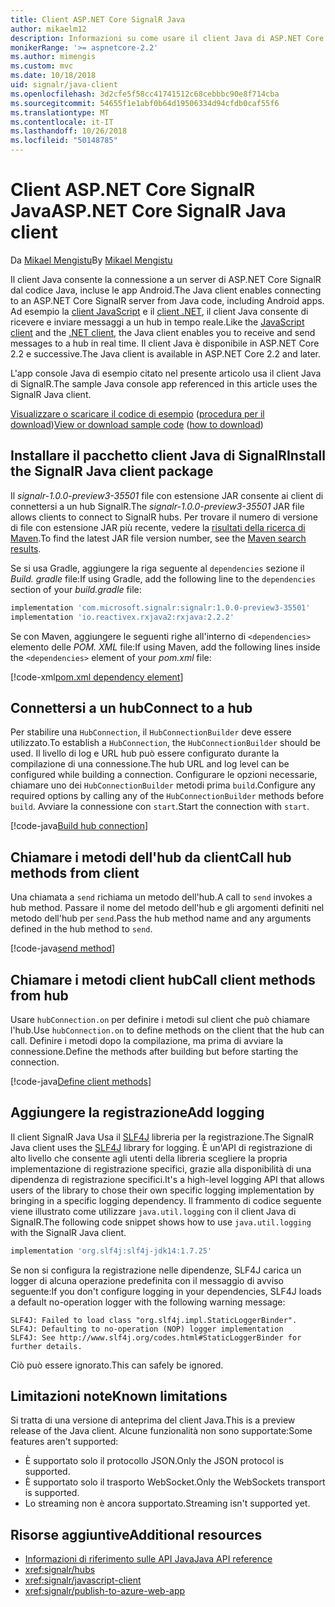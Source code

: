```yaml
---
title: Client ASP.NET Core SignalR Java
author: mikaelm12
description: Informazioni su come usare il client Java di ASP.NET Core SignalR.
monikerRange: '>= aspnetcore-2.2'
ms.author: mimengis
ms.custom: mvc
ms.date: 10/18/2018
uid: signalr/java-client
ms.openlocfilehash: 3d2cfe5f58cc41741512c68cebbbc90e8f714cba
ms.sourcegitcommit: 54655f1e1abf0b64d19506334d94cfdb0caf55f6
ms.translationtype: MT
ms.contentlocale: it-IT
ms.lasthandoff: 10/26/2018
ms.locfileid: "50148785"
---
```

# <a name="aspnet-core-signalr-java-client"></a><span data-ttu-id="9104c-103">Client ASP.NET Core SignalR Java</span><span class="sxs-lookup"><span data-stu-id="9104c-103">ASP.NET Core SignalR Java client</span></span>

<span data-ttu-id="9104c-104">Da [Mikael Mengistu](https://twitter.com/MikaelM_12)</span><span class="sxs-lookup"><span data-stu-id="9104c-104">By [Mikael Mengistu](https://twitter.com/MikaelM_12)</span></span>

<span data-ttu-id="9104c-105">Il client Java consente la connessione a un server di ASP.NET Core SignalR dal codice Java, incluse le app Android.</span><span class="sxs-lookup"><span data-stu-id="9104c-105">The Java client enables connecting to an ASP.NET Core SignalR server from Java code, including Android apps.</span></span> <span data-ttu-id="9104c-106">Ad esempio la [client JavaScript](xref:signalr/javascript-client) e il [client .NET](xref:signalr/dotnet-client), il client Java consente di ricevere e inviare messaggi a un hub in tempo reale.</span><span class="sxs-lookup"><span data-stu-id="9104c-106">Like the [JavaScript client](xref:signalr/javascript-client) and the [.NET client](xref:signalr/dotnet-client), the Java client enables you to receive and send messages to a hub in real time.</span></span> <span data-ttu-id="9104c-107">Il client Java è disponibile in ASP.NET Core 2.2 e successive.</span><span class="sxs-lookup"><span data-stu-id="9104c-107">The Java client is available in ASP.NET Core 2.2 and later.</span></span>

<span data-ttu-id="9104c-108">L'app console Java di esempio citato nel presente articolo usa il client Java di SignalR.</span><span class="sxs-lookup"><span data-stu-id="9104c-108">The sample Java console app referenced in this article uses the SignalR Java client.</span></span>

<span data-ttu-id="9104c-109">[Visualizzare o scaricare il codice di esempio](https://github.com/aspnet/Docs/tree/master/aspnetcore/signalr/java-client/sample) ([procedura per il download](xref:tutorials/index#how-to-download-a-sample))</span><span class="sxs-lookup"><span data-stu-id="9104c-109">[View or download sample code](https://github.com/aspnet/Docs/tree/master/aspnetcore/signalr/java-client/sample) ([how to download](xref:tutorials/index#how-to-download-a-sample))</span></span>

## <a name="install-the-signalr-java-client-package"></a><span data-ttu-id="9104c-110">Installare il pacchetto client Java di SignalR</span><span class="sxs-lookup"><span data-stu-id="9104c-110">Install the SignalR Java client package</span></span>

<span data-ttu-id="9104c-111">Il *signalr-1.0.0-preview3-35501* file con estensione JAR consente ai client di connettersi a un hub SignalR.</span><span class="sxs-lookup"><span data-stu-id="9104c-111">The *signalr-1.0.0-preview3-35501* JAR file allows clients to connect to SignalR hubs.</span></span> <span data-ttu-id="9104c-112">Per trovare il numero di versione di file con estensione JAR più recente, vedere la [risultati della ricerca di Maven](https://search.maven.org/search?q=g:com.microsoft.signalr%20AND%20a:signalr).</span><span class="sxs-lookup"><span data-stu-id="9104c-112">To find the latest JAR file version number, see the [Maven search results](https://search.maven.org/search?q=g:com.microsoft.signalr%20AND%20a:signalr).</span></span>

<span data-ttu-id="9104c-113">Se si usa Gradle, aggiungere la riga seguente al `dependencies` sezione il *Build. gradle* file:</span><span class="sxs-lookup"><span data-stu-id="9104c-113">If using Gradle, add the following line to the `dependencies` section of your *build.gradle* file:</span></span>

```gradle
implementation 'com.microsoft.signalr:signalr:1.0.0-preview3-35501'
implementation 'io.reactivex.rxjava2:rxjava:2.2.2'
```

<span data-ttu-id="9104c-114">Se con Maven, aggiungere le seguenti righe all'interno di `<dependencies>` elemento delle *POM. XML* file:</span><span class="sxs-lookup"><span data-stu-id="9104c-114">If using Maven, add the following lines inside the `<dependencies>` element of your *pom.xml* file:</span></span>

[!code-xml[pom.xml dependency element](java-client/sample/pom.xml?name=snippet_dependencyElement)]

## <a name="connect-to-a-hub"></a><span data-ttu-id="9104c-115">Connettersi a un hub</span><span class="sxs-lookup"><span data-stu-id="9104c-115">Connect to a hub</span></span>

<span data-ttu-id="9104c-116">Per stabilire una `HubConnection`, il `HubConnectionBuilder` deve essere utilizzato.</span><span class="sxs-lookup"><span data-stu-id="9104c-116">To establish a `HubConnection`, the `HubConnectionBuilder` should be used.</span></span> <span data-ttu-id="9104c-117">Il livello di log e URL hub può essere configurato durante la compilazione di una connessione.</span><span class="sxs-lookup"><span data-stu-id="9104c-117">The hub URL and log level can be configured while building a connection.</span></span> <span data-ttu-id="9104c-118">Configurare le opzioni necessarie, chiamare uno dei `HubConnectionBuilder` metodi prima `build`.</span><span class="sxs-lookup"><span data-stu-id="9104c-118">Configure any required options by calling any of the `HubConnectionBuilder` methods before `build`.</span></span> <span data-ttu-id="9104c-119">Avviare la connessione con `start`.</span><span class="sxs-lookup"><span data-stu-id="9104c-119">Start the connection with `start`.</span></span>

[!code-java[Build hub connection](java-client/sample/src/main/java/Chat.java?range=16-17)]

## <a name="call-hub-methods-from-client"></a><span data-ttu-id="9104c-120">Chiamare i metodi dell'hub da client</span><span class="sxs-lookup"><span data-stu-id="9104c-120">Call hub methods from client</span></span>

<span data-ttu-id="9104c-121">Una chiamata a `send` richiama un metodo dell'hub.</span><span class="sxs-lookup"><span data-stu-id="9104c-121">A call to `send` invokes a hub method.</span></span> <span data-ttu-id="9104c-122">Passare il nome del metodo dell'hub e gli argomenti definiti nel metodo dell'hub per `send`.</span><span class="sxs-lookup"><span data-stu-id="9104c-122">Pass the hub method name and any arguments defined in the hub method to `send`.</span></span>

[!code-java[send method](java-client/sample/src/main/java/Chat.java?range=28)]

## <a name="call-client-methods-from-hub"></a><span data-ttu-id="9104c-123">Chiamare i metodi client hub</span><span class="sxs-lookup"><span data-stu-id="9104c-123">Call client methods from hub</span></span>

<span data-ttu-id="9104c-124">Usare `hubConnection.on` per definire i metodi sul client che può chiamare l'hub.</span><span class="sxs-lookup"><span data-stu-id="9104c-124">Use `hubConnection.on` to define methods on the client that the hub can call.</span></span> <span data-ttu-id="9104c-125">Definire i metodi dopo la compilazione, ma prima di avviare la connessione.</span><span class="sxs-lookup"><span data-stu-id="9104c-125">Define the methods after building but before starting the connection.</span></span>

[!code-java[Define client methods](java-client/sample/src/main/java/Chat.java?range=19-21)]

## <a name="add-logging"></a><span data-ttu-id="9104c-126">Aggiungere la registrazione</span><span class="sxs-lookup"><span data-stu-id="9104c-126">Add logging</span></span>

<span data-ttu-id="9104c-127">Il client SignalR Java Usa il [SLF4J](https://www.slf4j.org/) libreria per la registrazione.</span><span class="sxs-lookup"><span data-stu-id="9104c-127">The SignalR Java client uses the [SLF4J](https://www.slf4j.org/) library for logging.</span></span> <span data-ttu-id="9104c-128">È un'API di registrazione di alto livello che consente agli utenti della libreria scegliere la propria implementazione di registrazione specifici, grazie alla disponibilità di una dipendenza di registrazione specifici.</span><span class="sxs-lookup"><span data-stu-id="9104c-128">It's a high-level logging API that allows users of the library to chose their own specific logging implementation by bringing in a specific logging dependency.</span></span> <span data-ttu-id="9104c-129">Il frammento di codice seguente viene illustrato come utilizzare `java.util.logging` con il client Java di SignalR.</span><span class="sxs-lookup"><span data-stu-id="9104c-129">The following code snippet shows how to use `java.util.logging` with the SignalR Java client.</span></span>

```gradle
implementation 'org.slf4j:slf4j-jdk14:1.7.25'
```

<span data-ttu-id="9104c-130">Se non si configura la registrazione nelle dipendenze, SLF4J carica un logger di alcuna operazione predefinita con il messaggio di avviso seguente:</span><span class="sxs-lookup"><span data-stu-id="9104c-130">If you don't configure logging in your dependencies, SLF4J loads a default no-operation logger with the following warning message:</span></span>

```
SLF4J: Failed to load class "org.slf4j.impl.StaticLoggerBinder".
SLF4J: Defaulting to no-operation (NOP) logger implementation
SLF4J: See http://www.slf4j.org/codes.html#StaticLoggerBinder for further details.
```

<span data-ttu-id="9104c-131">Ciò può essere ignorato.</span><span class="sxs-lookup"><span data-stu-id="9104c-131">This can safely be ignored.</span></span>

## <a name="known-limitations"></a><span data-ttu-id="9104c-132">Limitazioni note</span><span class="sxs-lookup"><span data-stu-id="9104c-132">Known limitations</span></span>

<span data-ttu-id="9104c-133">Si tratta di una versione di anteprima del client Java.</span><span class="sxs-lookup"><span data-stu-id="9104c-133">This is a preview release of the Java client.</span></span> <span data-ttu-id="9104c-134">Alcune funzionalità non sono supportate:</span><span class="sxs-lookup"><span data-stu-id="9104c-134">Some features aren't supported:</span></span>

* <span data-ttu-id="9104c-135">È supportato solo il protocollo JSON.</span><span class="sxs-lookup"><span data-stu-id="9104c-135">Only the JSON protocol is supported.</span></span>
* <span data-ttu-id="9104c-136">È supportato solo il trasporto WebSocket.</span><span class="sxs-lookup"><span data-stu-id="9104c-136">Only the WebSockets transport is supported.</span></span>
* <span data-ttu-id="9104c-137">Lo streaming non è ancora supportato.</span><span class="sxs-lookup"><span data-stu-id="9104c-137">Streaming isn't supported yet.</span></span>

## <a name="additional-resources"></a><span data-ttu-id="9104c-138">Risorse aggiuntive</span><span class="sxs-lookup"><span data-stu-id="9104c-138">Additional resources</span></span>

* [<span data-ttu-id="9104c-139">Informazioni di riferimento sulle API Java</span><span class="sxs-lookup"><span data-stu-id="9104c-139">Java API reference</span></span>](/java/api/com.microsoft.signalr?view=aspnet-signalr-java)
* <xref:signalr/hubs>
* <xref:signalr/javascript-client>
* <xref:signalr/publish-to-azure-web-app>
